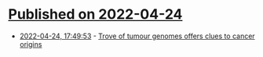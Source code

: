 # [Published on 2022-04-24](index.md)

* [2022-04-24, 17:49:53](https://news.ycombinator.com/item?id=31146389) - [Trove of tumour genomes offers clues to cancer origins](https://www.nature.com/articles/d41586-022-01095-2)
